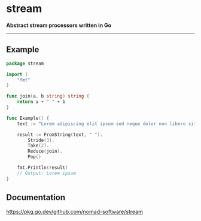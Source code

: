 # stream

**Abstract stream processors written in Go**

---

## Example

```go
package stream

import (
	"fmt"
)

func join(a, b string) string {
	return a + " " + b
}

func Example() {
	text := "Lorem adipiscing elit ipsum sed neque dolor non libero sit consequat magna amet placerat bibendum"

	result := FromString(text, " ").
		Stride(3).
		Take(2).
		Reduce(join).
		Pop()

	fmt.Println(result)
	// Output: Lorem ipsum
}
```

## Documentation

https://pkg.go.dev/github.com/nomad-software/stream
